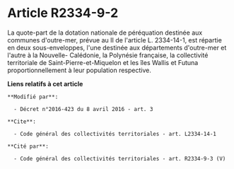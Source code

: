# Article R2334-9-2

La quote-part de la dotation nationale de péréquation destinée aux communes d'outre-mer, prévue au II de l'article L.
2334-14-1, est répartie en deux sous-enveloppes, l'une destinée aux départements d'outre-mer et l'autre à la Nouvelle-
Calédonie, la Polynésie française, la collectivité territoriale de Saint-Pierre-et-Miquelon et les îles Wallis et Futuna
proportionnellement à leur population respective.

**Liens relatifs à cet article**

	**Modifié par**:

	  - Décret n°2016-423 du 8 avril 2016 - art. 3

	**Cite**:

	  - Code général des collectivités territoriales - art. L2334-14-1

	**Cité par**:

	  - Code général des collectivités territoriales - art. R2334-9-3 (V)
